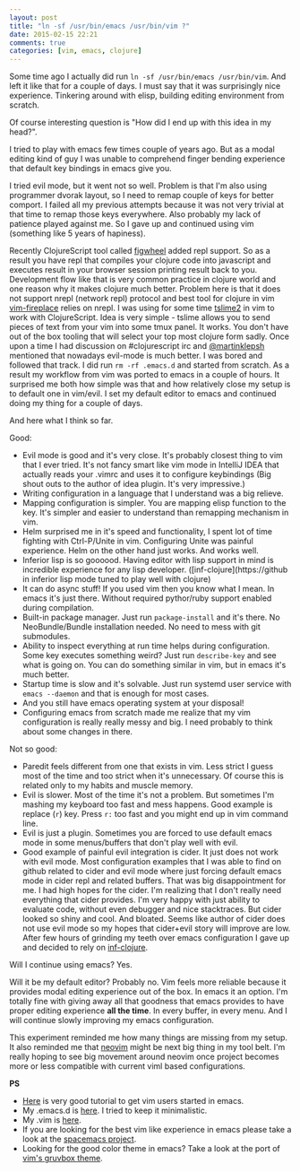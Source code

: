 ```yaml
---
layout: post
title: "ln -sf /usr/bin/emacs /usr/bin/vim ?"
date: 2015-02-15 22:21
comments: true
categories: [vim, emacs, clojure]
---
```


Some time ago I actually did run `ln -sf /usr/bin/emacs /usr/bin/vim`.
And left it like that for a couple of days.
I must say that it was surprisingly nice experience.
Tinkering around with elisp, building editing environment from scratch.

Of course interesting question is "How did I end up with this idea in my head?".

<!--more-->

I tried to play with emacs few times couple of years ago.
But as a modal editing kind of guy I was unable to comprehend finger bending experience that default key bindings in emacs give you.

I tried evil mode, but it went not so well.
Problem is that I'm also using programmer dvorak layout, so I need to remap couple of keys for better comport.
I failed all my previous attempts because it was not very trivial at that time to remap those keys everywhere.
Also probably my lack of patience played against me.
So I gave up and continued using vim (something like 5 years of hapiness).

Recently ClojureScript tool called [figwheel](https://github.com/bhauman/lein-figwheel) added repl support.
So as a result you have repl that compiles your clojure code into javascript and executes result in your browser session printing result back to you.
Development flow like that is very common practice in clojure world and one reason why it makes clojure much better.
Problem here is that it does not support nrepl (network repl) protocol and best tool for clojure in vim [vim-fireplace](https://github.com/tpope/vim-fireplace) relies on nrepl.
I was using for some time [tslime2](https://github.com/sjl/tslime2.vim) in vim to work with ClojureScript.
Idea is very simple - tslime allows you to send pieces of text from your vim into some tmux panel.
It works. You don't have out of the box tooling that will select your top most clojure form sadly.
Once upon a time I had discussion on #clojurescript irc and [@martinklepsh](https://twitter.com/martinklepsch) mentioned that nowadays evil-mode is much better.
I was bored and followed that track. I did run `rm -rf .emacs.d` and started from scratch.
As a result my workflow from vim was ported to emacs in a couple of hours.
It surprised me both how simple was that and how relatively close my setup is to default one in vim/evil.
I set my default editor to emacs and continued doing my thing for a couple of days.

And here what I think so far.

Good:

* Evil mode is good and it's very close. It's probably closest thing to vim that I ever tried.
It's not fancy smart like vim mode in IntelliJ IDEA that actually reads your .vimrc and uses it to configure keybindings
(Big shout outs to the author of idea plugin. It's very impressive.)
* Writing configuration in a language that I understand was a big relieve.
* Mapping configuration is simpler. You are mapping elisp function to the key. It's simpler and easier to understand than remapping mechanism in vim.
* Helm surprised me in it's speed and functionality, I spent lot of time fighting with Ctrl-P/Unite in vim. Configuring Unite was painful experience. Helm on the other hand just works. And works well.
* Inferior lisp is so goooood. Having editor with lisp support in mind is incredible experience for any lisp developer. ([inf-clojure](https://github in inferior lisp mode tuned to play well with clojure)
* It can do async stuff! If you used vim then you know what I mean. In emacs it's just there. Without required pythor/ruby support enabled during compilation.
* Built-in package manager. Just run `package-install` and it's there. No NeoBundle/Bundle installation needed. No need to mess with git submodules.
* Ability to inspect everything at run time helps during configuration. Some key executes something weird? Just run `describe-key` and see what is going on. You can do something similar in vim, but in emacs it's much better.
* Startup time is slow and it's solvable. Just run systemd user service with `emacs --daemon` and that is enough for most cases.
* And you still have emacs operating system at your disposal!
* Configuring emacs from scratch made me realize that my vim configuration is really really messy and big. I need probably to think about some changes in there.

Not so good:

* Paredit feels different from one that exists in vim. Less strict I guess most of the time and too strict when it's unnecessary. Of course this is related only to my habits and muscle memory.
* Evil is slower.
Most of the time it's not a problem. But sometimes I'm mashing my keyboard too fast and mess happens.
Good example is replace (`r`) key.
Press `r:` too fast and you might end up in vim command line.
* Evil is just a plugin. Sometimes you are forced to use default emacs mode in some menus/buffers that don't play well with evil.
* Good example of painful evil integration is cider.
It just does not work with evil mode.
Most configuration examples that I was able to find on github related to cider and evil mode where just forcing default emacs mode in cider repl and related buffers.
That was big disappointment for me. I had high hopes for the cider. I'm realizing that I don't really need everything that cider provides.
I'm very happy with just ability to evaluate code, without even debugger and nice stacktraces.
But cider looked so shiny and cool. And bloated. Seems like author of cider does not use evil mode so my hopes that cider+evil story will improve are low.
After few hours of grinding my teeth over emacs configuration I gave up and decided to rely on [inf-clojure](https://github.com/clojure-emacs/inf-clojure).

Will I continue using emacs? Yes.

Will it be my default editor? Probably no.
Vim feels more reliable because it provides modal editing experience out of the box.
In emacs it an option.
I'm totally fine with giving away all that goodness that emacs provides to have proper editing experience **all the time**.
In every buffer, in every menu.
And I will continue slowly improving my emacs configuration.

This experiment reminded me how many things are missing from my setup.
It also reminded me that [neovim](https://github.com/neovim/neovim) might be next big thing in my tool belt.
I'm really hoping to see big movement around neovim once project becomes more or less compatible with current viml based configurations.

**PS**

* [Here](http://juanjoalvarez.net/es/detail/2014/sep/19/vim-emacsevil-chaotic-migration-guide/) is very good tutorial to get vim users started in emacs.
* My .emacs.d is [here](https://github.com/Gonzih/.emacs.d). I tried to keep it minimalistic.
* My .vim is [here](https://github.com/Gonzih/.vim).
* If you are looking for the best vim like experience in emacs please take a look at the [spacemacs project](https://github.com/syl20bnr/spacemacs).
* Looking for the good color theme in emacs? Take a look at the port of [vim's gruvbox theme](https://github.com/morhetz/gruvbox).
